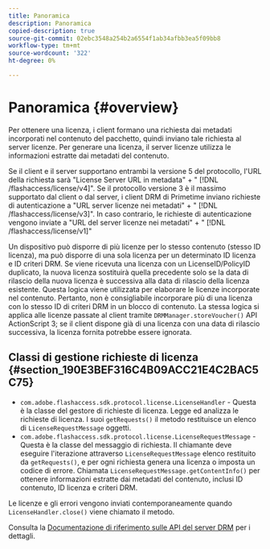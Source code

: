```yaml
---
title: Panoramica
description: Panoramica
copied-description: true
source-git-commit: 02ebc3548a254b2a6554f1ab34afbb3ea5f09bb8
workflow-type: tm+mt
source-wordcount: '322'
ht-degree: 0%

---
```


# Panoramica {#overview}

Per ottenere una licenza, i client formano una richiesta dai metadati incorporati nel contenuto del pacchetto, quindi inviano tale richiesta al server licenze. Per generare una licenza, il server licenze utilizza le informazioni estratte dai metadati del contenuto.

Se il client e il server supportano entrambi la versione 5 del protocollo, l&#39;URL della richiesta sarà &quot;License Server URL in metadata&quot; + &quot; [!DNL /flashaccess/license/v4]&quot;. Se il protocollo versione 3 è il massimo supportato dal client o dal server, i client DRM di Primetime inviano richieste di autenticazione a &quot;URL server licenze nei metadati&quot; + &quot; [!DNL /flashaccess/license/v3]&quot;. In caso contrario, le richieste di autenticazione vengono inviate a &quot;URL del server licenze nei metadati&quot; + &quot; [!DNL /flashaccess/license/v1]&quot;

Un dispositivo può disporre di più licenze per lo stesso contenuto (stesso ID licenza), ma può disporre di una sola licenza per un determinato ID licenza e ID criteri DRM. Se viene ricevuta una licenza con un LicenseID/PolicyID duplicato, la nuova licenza sostituirà quella precedente solo se la data di rilascio della nuova licenza è successiva alla data di rilascio della licenza esistente. Questa logica viene utilizzata per elaborare le licenze incorporate nel contenuto. Pertanto, non è consigliabile incorporare più di una licenza con lo stesso ID di criteri DRM in un blocco di contenuto. La stessa logica si applica alle licenze passate al client tramite `DRMManager.storeVoucher()` API ActionScript 3; se il client dispone già di una licenza con una data di rilascio successiva, la licenza fornita potrebbe essere ignorata.

## Classi di gestione richieste di licenza {#section_190E3BEF316C4B09ACC21E4C2BAC5C75}

* `com.adobe.flashaccess.sdk.protocol.license.LicenseHandler` - Questa è la classe del gestore di richieste di licenza. Legge ed analizza le richieste di licenza. I suoi `getRequests()` il metodo restituisce un elenco di `LicenseRequestMessage` oggetti.
* `com.adobe.flashaccess.sdk.protocol.license.LicenseRequestMessage` - Questa è la classe del messaggio di richiesta. Il chiamante deve eseguire l&#39;iterazione attraverso `LicenseRequestMessage` elenco restituito da `getRequests()`, e per ogni richiesta genera una licenza o imposta un codice di errore. Chiamata `LicenseRequestMessage.getContentInfo()` per ottenere informazioni estratte dai metadati del contenuto, inclusi ID contenuto, ID licenza e criteri DRM.

Le licenze e gli errori vengono inviati contemporaneamente quando `LicenseHandler.close()` viene chiamato il metodo.

Consulta la [Documentazione di riferimento sulle API del server DRM](https://help.adobe.com/en_US/primetime/api/drm-apis/server/javadocs-flashaccess-pro/overview-summary.html) per i dettagli.
